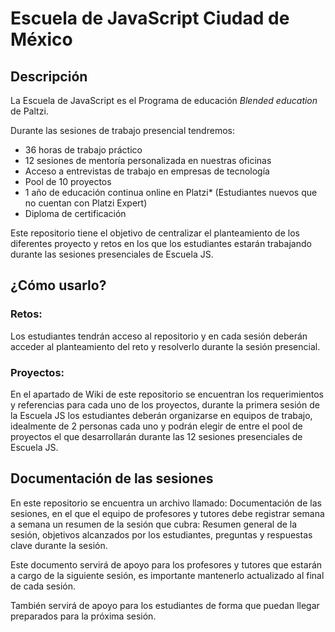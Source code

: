 # Escuela de JavaScript Ciudad de México

## Descripción


La Escuela de JavaScript es el Programa de educación _Blended education_ de Paltzi. 


Durante las sesiones de trabajo presencial tendremos: 


* 36 horas de trabajo práctico
* 12 sesiones de mentoría personalizada en nuestras oficinas
* Acceso a entrevistas de trabajo en empresas de tecnología
* Pool de 10 proyectos
* 1 año de educación continua online en Platzi* (Estudiantes nuevos que no cuentan con Platzi Expert) 
* Diploma de certificación


Este repositorio tiene el objetivo de centralizar el planteamiento de los diferentes proyecto y retos en los que los estudiantes estarán trabajando durante las sesiones presenciales de Escuela JS. 


## ¿Cómo usarlo?


### Retos: 


Los estudiantes tendrán acceso al repositorio y en cada sesión deberán acceder al planteamiento del reto y resolverlo durante la sesión presencial. 


### Proyectos: 


En el apartado de Wiki de este repositorio se encuentran los requerimientos y referencias para cada uno de los proyectos, durante la primera sesión de la Escuela JS los estudiantes deberán organizarse en equipos de trabajo, idealmente de 2 personas cada uno y podrán elegir de entre el pool de proyectos el que desarrollarán durante las 12 sesiones presenciales de Escuela JS. 


## Documentación de las sesiones 


En este repositorio se encuentra un archivo llamado: Documentación de las sesiones, en el que el equipo de profesores y tutores debe registrar semana a semana un resumen de la sesión que cubra: Resumen general de la sesión, objetivos alcanzados por los estudiantes, preguntas y respuestas clave durante la sesión. 


Este documento servirá de apoyo para los profesores y tutores que estarán a cargo de la siguiente sesión, es importante mantenerlo actualizado al final de cada sesión. 


También servirá de apoyo para los estudiantes de forma que puedan llegar preparados para la próxima sesión.
